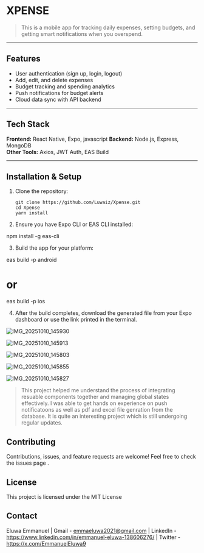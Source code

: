 # XPENSE

> This is a mobile app for tracking daily expenses, setting budgets, and getting smart notifications when you overspend.

---

##  Features

-  User authentication (sign up, login, logout)
-  Add, edit, and delete expenses
-  Budget tracking and spending analytics
-  Push notifications for budget alerts
-  Cloud data sync with API backend

---

##  Tech Stack

**Frontend:** React Native, Expo, javascript 
**Backend:** Node.js, Express, MongoDB   
**Other Tools:** Axios, JWT Auth, EAS Build

---
##  Installation & Setup

1. Clone the repository:
   ```(using bash)
   git clone https://github.com/Luwaiz/Xpense.git
   cd Xpense
   yarn install
2. Ensure you have Expo CLI or EAS CLI installed:

npm install -g eas-cli


3. Build the app for your platform:

eas build -p android
# or
eas build -p ios


4. After the build completes, download the generated file from your Expo dashboard or use the link printed in the terminal.


![IMG_20251010_145930](https://github.com/user-attachments/assets/00123b48-31cc-4af8-bdde-f0f301aad84d)

![IMG_20251010_145913](https://github.com/user-attachments/assets/3555d2bc-d3d5-47d0-a721-bea37af03b16)

![IMG_20251010_145803](https://github.com/user-attachments/assets/8b50c264-8c0d-4623-b6f4-0b5948c25127)


![IMG_20251010_145855](https://github.com/user-attachments/assets/0e9a0bd9-9fee-4db3-8a7d-5e8b407824da)

![IMG_20251010_145827](https://github.com/user-attachments/assets/0be4a95b-b430-436a-97d7-ec715b71ddd9)



> This project helped me understand the process of integrating resuable components together and managing global states effectively. I was able to get hands on experience on push notificatoons as well as pdf and excel file genration from the database. It is quite an interesting project which is still undergoing regular updates.
   
## Contributing

Contributions, issues, and feature requests are welcome!
Feel free to check the issues page
.

## License

This project is licensed under the MIT License 

## Contact

Eluwa Emmanuel
  | Gmail - emmaeluwa2021@gmail.com
  | LinkedIn - https://www.linkedin.com/in/emmanuel-eluwa-138606276/
  | Twitter - https://x.com/EmmanuelEluwa9

